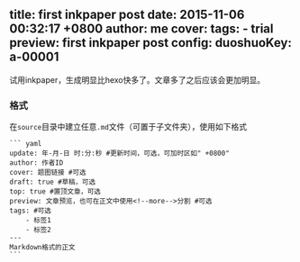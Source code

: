 title: first inkpaper post
date: 2015-11-06 00:32:17 +0800
author: me
cover: 
tags:
    - trial
preview: first inkpaper post
config: 
    duoshuoKey: a-00001
---

试用inkpaper，生成明显比hexo快多了。文章多了之后应该会更加明显。


### 格式

在`source`目录中建立任意`.md`文件（可置于子文件夹），使用如下格式

    ``` yaml
    update: 年-月-日 时:分:秒 #更新时间，可选，可加时区如" +0800"
    author: 作者ID
    cover: 题图链接 #可选
    draft: true #草稿，可选
    top: true #置顶文章，可选
    preview: 文章预览，也可在正文中使用<!--more-->分割 #可选
    tags: #可选
        - 标签1
        - 标签2
    ---
    Markdown格式的正文
    ```
